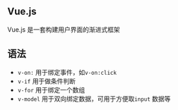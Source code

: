 ## Vue.js

Vue.js 是一套构建用户界面的渐进式框架

## 语法

- `v-on:` 用于绑定事件，如`v-on:click`
- `v-if` 用于做条件判断
- `v-for` 用于绑定一个数组
- `v-model` 用于双向绑定数据，可用于方便取`input` 数据等
